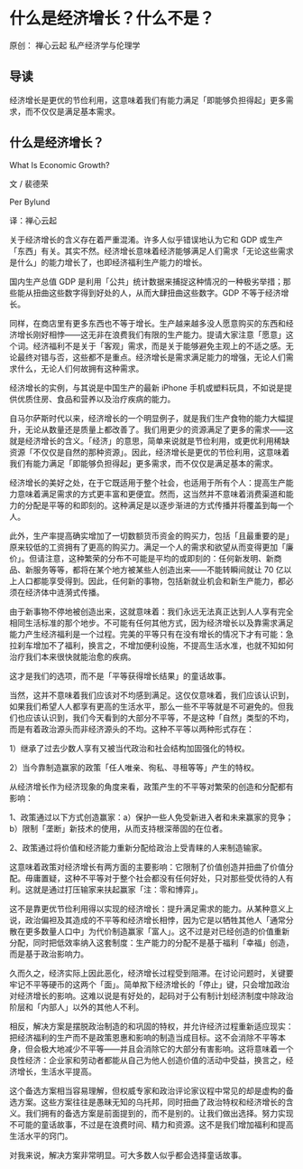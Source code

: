 # 什么是经济增长？什么不是？
原创： 禅心云起  私产经济学与伦理学

## 导读
经济增长是更优的节俭利用，这意味着我们有能力满足「即能够负担得起」更多需求，而不仅仅是满足基本需求。

## 什么是经济增长？

What Is Economic Growth?

文 / 裴德荣

Per Bylund

译：禅心云起

关于经济增长的含义存在着严重混淆。许多人似乎错误地认为它和 GDP 或生产「东西」有关。其实不然。经济增长意味着经济能够满足人们需求「无论这些需求是什么」的能力增长了，也即经济福利生产能力的增长。

国内生产总值 GDP 是利用「公共」统计数据来捕捉这种情况的一种极劣举措；那些能从扭曲这些数字得到好处的人，从而大肆扭曲这些数字。GDP 不等于经济增长。

同样，在商店里有更多东西也不等于增长。生产越来越多没人愿意购买的东西和经济增长刚好相悖——这无非在浪费我们有限的生产能力。提请大家注意「愿意」这个词。经济福利不是关于「客观」需求，而是关于能够避免主观上的不适之感。无论最终对错与否，这些都不是重点。经济增长是需求满足能力的增强，无论人们需求什么，无论人们何故拥有这种需求。

经济增长的实例，与其说是中国生产的最新 iPhone 手机或塑料玩具，不如说是提供优质住房、食品和营养以及治疗疾病的能力。

自马尔萨斯时代以来，经济增长的一个明显例子，就是我们生产食物的能力大幅提升，无论从数量还是质量上都改善了。我们用更少的资源满足了更多的需求——这就是经济增长的含义。「经济」的意思，简单来说就是节俭利用，或更优利用稀缺资源「不仅仅是自然的那种资源」。因此，经济增长是更优的节俭利用，这意味着我们有能力满足「即能够负担得起」更多需求，而不仅仅是满足基本的需求。

经济增长的美好之处，在于它既适用于整个社会，也适用于所有个人：提高生产能力意味着满足需求的方式更丰富和更便宜。然而，这当然并不意味着消费渠道和能力的分配是平等的和即刻的。这种满足是以逐步渐进的方式传播并将覆盖到每一个人。

此外，生产率提高确实增加了一切数额货币资金的购买力，包括「且最重要的是」原来较低的工资拥有了更高的购买力。满足一个人的需求和欲望从而变得更加「廉价」。但请注意，这种繁荣的分布不可能是平均的或即刻的：任何新发明、新商品、新服务等等，都将在某个地方被某些人创造出来——不能转瞬间就让 70 亿以上人口都能享受得到。因此，任何新的事物，包括新就业机会和新生产能力，都必须在经济体中涟漪式传播。

由于新事物不停地被创造出来，这就意味着：我们永远无法真正达到人人享有完全相同生活标准的那个地步。不可能有任何其他方式，因为经济增长以及靠需求满足能力产生经济福利是一个过程。完美的平等只有在没有增长的情况下才有可能：急拉刹车增加不了福利，换言之，不增加便利设施，不提高生活水准，也就不知如何治疗我们本来很快就能治愈的疾病。

这才是我们的选项，而不是「平等获得增长结果」的童话故事。

当然，这并不意味着我们应该对不均感到满足。这仅仅意味着，我们应该认识到，如果我们希望人人都享有更高的生活水平，那么一些不平等就是不可避免的。但我们也应该认识到，我们今天看到的大部分不平等，不是这种「自然」类型的不均，而是有着政治源头而非经济源头的不均。这种不平等以两种形式存在：

1）继承了过去少数人享有又被当代政治和社会结构加固强化的特权。

2）当今靠制造赢家的政策「任人唯亲、徇私、寻租等等」产生的特权。

从经济增长作为经济现象的角度来看，政策产生的不平等对繁荣的创造和分配都有影响：

1、政策通过以下方式创造赢家：a）保护一些人免受新进入者和未来赢家的竞争；b）限制「垄断」新技术的使用，从而支持根深蒂固的在位者。

2、政策通过将价值和经济能力重新分配给政治上受青睐的人来制造输家。

这意味着政策对经济增长有两方面的主要影响：它限制了价值创造并扭曲了价值分配。毋庸置疑，这种不平等对于整个社会都没有任何好处，只对那些受优待的人有利。这就是通过打压输家来扶起赢家「注：零和博弈」。

这不是靠更优节俭利用得以实现的经济增长：提升满足需求的能力。从某种意义上说，政治偏袒及其造成的不平等和经济增长相悖，因为它是以牺牲其他人「通常分散在更多数量人口中」为代价制造赢家「富人」。这不过是对已经创造的价值重新分配，同时把低效率纳入这套制度：生产能力的分配不是基于福利「幸福」创造，而是基于政治影响力。

久而久之，经济实际上因此恶化，经济增长过程受到阻滞。在讨论问题时，关键要牢记不平等硬币的这两个「面」。简单揿下经济增长的「停止」键，只会增加政治对经济增长的影响。这难以说是有好处的，起码对于公有制计划经济制度中除政治阶层和「内部人」以外的其他人不利。

相反，解决方案是摆脱政治制造的和巩固的特权，并允许经济过程重新适应现实：把经济福利的生产而不是政策恩惠和影响的制造当成目标。这不会消除不平等本身，但会极大地减少不平等——并且会消除它的大部分有害影响。这将意味着一个良性经济：企业家和劳动者都能从自己为他人创造价值的活动中受益，换言之，经济增长，生活水平提高。

这个备选方案相当容易理解，但权威专家和政治评论家议程中常见的却是虚构的备选方案。这些方案往往是愚昧无知的乌托邦，同时扭曲了政治特权和经济增长的含义。我们拥有的备选方案是前面提到的，而不是别的。让我们做出选择。努力实现不可能的童话故事，不过是在浪费时间、精力和资源。这不是我们增加福利和提高生活水平的窍门。

对我来说，解决方案非常明显。可大多数人似乎都会选择童话故事。







